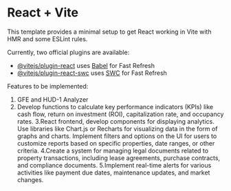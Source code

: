 # React + Vite

This template provides a minimal setup to get React working in Vite with HMR and some ESLint rules.

Currently, two official plugins are available:

- [@vitejs/plugin-react](https://github.com/vitejs/vite-plugin-react/blob/main/packages/plugin-react/README.md) uses [Babel](https://babeljs.io/) for Fast Refresh
- [@vitejs/plugin-react-swc](https://github.com/vitejs/vite-plugin-react-swc) uses [SWC](https://swc.rs/) for Fast Refresh

Features to be implemented:
1. GFE and HUD-1 Analyzer
2. Develop functions to calculate key performance indicators (KPIs) like cash flow, return on investment (ROI), capitalization rate, and occupancy rates.
3.React frontend, develop components for displaying analytics. Use libraries like Chart.js or Recharts for visualizing data in the form of graphs and charts.
Implement filters and options on the UI for users to customize reports based on specific properties, date ranges, or other criteria.
4.Create a system for managing legal documents related to property transactions, including lease agreements, purchase contracts, and compliance documents.
5.Implement real-time alerts for various activities like payment due dates, maintenance updates, and market changes.

